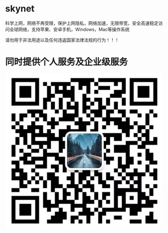 # skynet

科学上网，网络不再受限，保护上网隐私，网络加速，无限带宽，安全高速稳定访问全球网络，支持苹果、安卓手机，Windows，Mac等操作系统

请勿用于非法用途以及任何违返国家法律法规的行为！！！

# 同时提供个人服务及企业级服务

![image](https://github.com/skynet2457/skynet/blob/main/image/qrcode.png)

